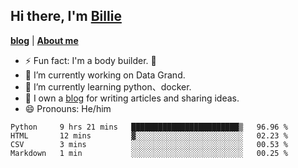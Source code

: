 

## Hi there, I'm [Billie](https://billie52707.cn) 
<strong><a href="https://www.cnblogs.com/billie52707">blog</a></strong> |
  <strong><a href="https://billie52707.cn/about/">About me</a></strong>  

- ⚡  Fun fact: I'm a body builder. 🏃
- 🔭  I’m currently working on Data Grand.
- 🌱  I’m currently learning python、docker.
- 📑  I own a [blog](https://billie52707.cn) for writing articles and sharing ideas.
- 😄  Pronouns: He/him







<!--START_SECTION:waka-->
```text
Python     9 hrs 21 mins   ████████████████████████▒   96.96 % 
HTML       12 mins         ▓░░░░░░░░░░░░░░░░░░░░░░░░   02.23 % 
CSV        3 mins          ░░░░░░░░░░░░░░░░░░░░░░░░░   00.53 % 
Markdown   1 min           ░░░░░░░░░░░░░░░░░░░░░░░░░   00.25 % 
```
<!--END_SECTION:waka-->
